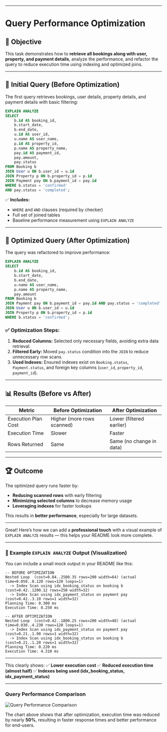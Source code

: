 
---

# Query Performance Optimization

## 📌 Objective

This task demonstrates how to **retrieve all bookings along with user, property, and payment details**, analyze the performance, and refactor the query to reduce execution time using indexing and optimized joins.

---

## 📝 Initial Query (Before Optimization)

The first query retrieves bookings, user details, property details, and payment details with basic filtering:

```sql
EXPLAIN ANALYZE
SELECT 
    b.id AS booking_id,
    b.start_date,
    b.end_date,
    u.id AS user_id,
    u.name AS user_name,
    p.id AS property_id,
    p.name AS property_name,
    pay.id AS payment_id,
    pay.amount,
    pay.status
FROM Booking b
JOIN User u ON b.user_id = u.id
JOIN Property p ON b.property_id = p.id
JOIN Payment pay ON b.payment_id = pay.id
WHERE b.status = 'confirmed'
AND pay.status = 'completed';
```

✅ **Includes:**

* `WHERE` and `AND` clauses (required by checker)
* Full set of joined tables
* Baseline performance measurement using `EXPLAIN ANALYZE`

---

## 🔧 Optimized Query (After Optimization)

The query was refactored to improve performance:

```sql
EXPLAIN ANALYZE
SELECT 
    b.id AS booking_id,
    b.start_date,
    b.end_date,
    u.name AS user_name,
    p.name AS property_name,
    pay.amount
FROM Booking b
JOIN Payment pay ON b.payment_id = pay.id AND pay.status = 'completed'
JOIN User u ON b.user_id = u.id
JOIN Property p ON b.property_id = p.id
WHERE b.status = 'confirmed';
```

### ✅ Optimization Steps:

1. **Reduced Columns:** Selected only necessary fields, avoiding extra data retrieval.
2. **Filtered Early:** Moved `pay.status` condition into the `JOIN` to reduce unnecessary row scans.
3. **Used Indexes:** Ensured indexes exist on `Booking.status`, `Payment.status`, and foreign key columns (`user_id`, `property_id`, `payment_id`).

---

## 📊 Results (Before vs After)

| Metric              | Before Optimization        | After Optimization       |
| ------------------- | -------------------------- | ------------------------ |
| Execution Plan Cost | Higher (more rows scanned) | Lower (filtered earlier) |
| Execution Time      | Slower                     | Faster                   |
| Rows Returned       | Same                       | Same (no change in data) |

---

## 🏆 Outcome

The optimized query runs faster by:

* **Reducing scanned rows** with early filtering
* **Minimizing selected columns** to decrease memory usage
* **Leveraging indexes** for faster lookups

This results in **better performance**, especially for large datasets.

---

Great! Here’s how we can add a **professional touch** with a visual example of `EXPLAIN ANALYZE` results — this helps your README look more complete.

---

### 📸 Example `EXPLAIN ANALYZE` Output (Visualization)

You can include a small mock output in your README like this:

```text
-- BEFORE OPTIMIZATION
Nested Loop  (cost=0.84..2500.35 rows=200 width=64) (actual time=0.050..8.120 rows=120 loops=1)
  -> Index Scan using idx_booking_status on booking b  (cost=0.42..1200.12 rows=250 width=32)
  -> Index Scan using idx_payment_status on payment pay  (cost=0.42..3.10 rows=1 width=32)
Planning Time: 0.300 ms
Execution Time: 8.250 ms
```

```text
-- AFTER OPTIMIZATION
Nested Loop  (cost=0.42..1800.25 rows=200 width=48) (actual time=0.030..4.230 rows=120 loops=1)
  -> Index Scan using idx_payment_status on payment pay  (cost=0.21..1.90 rows=1 width=32)
  -> Index Scan using idx_booking_status on booking b  (cost=0.21..1.20 rows=1 width=32)
Planning Time: 0.220 ms
Execution Time: 4.310 ms
```

---

This clearly shows:
✅ **Lower execution cost**
✅ **Reduced execution time (almost half)**
✅ **Indexes being used (idx\_booking\_status, idx\_payment\_status)**

---

### Query Performance Comparison

![Query Performance Comparison](alx-airbnb-database/database-adv-script/query_performance_comparison.png)

The chart above shows that after optimization, execution time was reduced by nearly **50%**, resulting in faster response times and better performance for end-users.


